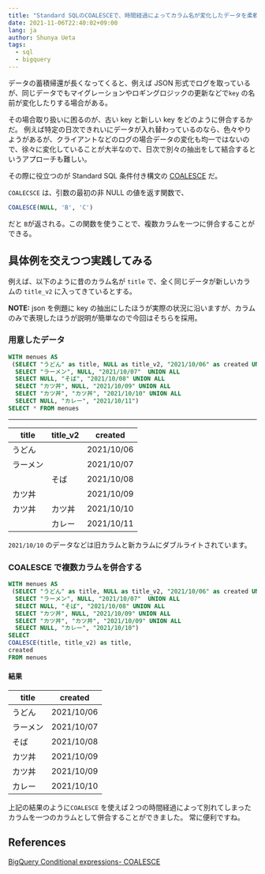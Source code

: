 ```yaml
---
title: "Standard SQLのCOALESCEで、時間経過によってカラム名が変化したデータを柔軟に抽出する"
date: 2021-11-06T22:40:02+09:00
lang: ja
author: Shunya Ueta
tags:
  - sql
  - bigquery
---
```


データの蓄積帰還が長くなってくると、例えば JSON 形式でログを取っているが、同じデータでもマイグレーションやロギングロジックの更新などで`key` の名前が変化したりする場合がある。

その場合取り扱いに困るのが、古い key と新しい key をどのように併合するかだ。
例えば特定の日次できれいにデータが入れ替わっているのなら、色々やりようがあるが、クライアントなどのログの場合データの変化も均一ではないので、徐々に変化していることが大半なので、日次で別々の抽出をして結合するというアプローチも難しい。

その際に役立つのが Standard SQL 条件付き構文の [COALESCE](<(https://cloud.google.com/bigquery/docs/reference/standard-sql/conditional_expressions#coalesce)>) だ。

`COALECSCE` は、引数の最初の非 NULL の値を返す関数で、

```sql
COALESCE(NULL, 'B', 'C')
```

だと `B`が返される。この関数を使うことで、複数カラムを一つに併合することができる。

## 具体例を交えつつ実践してみる

例えば、以下のように昔のカラム名が `title` で、全く同じデータが新しいカラムの `title_v2` に入ってきているとする。

**NOTE:** json を例題に key の抽出にしたほうが実際の状況に沿いますが、カラムのみで表現したほうが説明が簡単なので今回はそちらを採用。

### 用意したデータ

```sql
WITH menues AS
 (SELECT "うどん" as title, NULL as title_v2, "2021/10/06" as created UNION ALL
  SELECT "ラーメン", NULL, "2021/10/07"  UNION ALL
  SELECT NULL, "そば", "2021/10/08" UNION ALL
  SELECT "カツ丼", NULL, "2021/10/09" UNION ALL
  SELECT "カツ丼", "カツ丼", "2021/10/10" UNION ALL
  SELECT NULL, "カレー", "2021/10/11")
SELECT * FROM menues
```

---

| title    | title_v2 | created    |
| -------- | -------- | ---------- |
| うどん   |          | 2021/10/06 |
| ラーメン |          | 2021/10/07 |
|          | そば     | 2021/10/08 |
| カツ丼   |          | 2021/10/09 |
| カツ丼   | カツ丼   | 2021/10/10 |
|          | カレー   | 2021/10/11 |

`2021/10/10` のデータなどは旧カラムと新カラムにダブルライトされています。

### COALESCE で複数カラムを併合する

```sql
WITH menues AS
 (SELECT "うどん" as title, NULL as title_v2, "2021/10/06" as created UNION ALL
  SELECT "ラーメン", NULL, "2021/10/07"  UNION ALL
  SELECT NULL, "そば", "2021/10/08" UNION ALL
  SELECT "カツ丼", NULL, "2021/10/09" UNION ALL
  SELECT "カツ丼", "カツ丼", "2021/10/09" UNION ALL
  SELECT NULL, "カレー", "2021/10/10")
SELECT
COALESCE(title, title_v2) as title,
created
FROM menues
```

#### 結果

| title    | created    |
| -------- | ---------- |
| うどん   | 2021/10/06 |
| ラーメン | 2021/10/07 |
| そば     | 2021/10/08 |
| カツ丼   | 2021/10/09 |
| カツ丼   | 2021/10/09 |
| カレー   | 2021/10/10 |

上記の結果のように`COALESCE` を使えば２つの時間経過によって別れてしまったカラムを一つのカラムとして併合することができました。
常に便利ですね。

## References

[BigQuery Conditional expressions- COALESCE](https://cloud.google.com/bigquery/docs/reference/standard-sql/conditional_expressions#coalesce)
